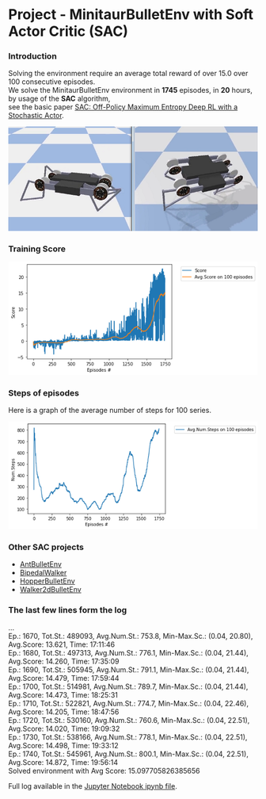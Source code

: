 # Project - MinitaurBulletEnv with Soft Actor Critic (SAC)

### Introduction

Solving the environment require an average total reward of over 15.0 over 100 consecutive episodes.      
We solve the MinitaurBulletEnv environment in __1745__ episodes, in __20__ hours, by usage of the __SAC__ algorithm,      
see the basic paper [SAC: Off-Policy Maximum Entropy Deep RL with a Stochastic Actor](https://arxiv.org/abs/1801.01290/).     

![](images/minitaur_2images.png)

### Training Score

![](images/plot_Minitaur-SAC_lr0.0001_b128_1745ep_sc=15.09.png)

### Steps of episodes

Here is a graph of the average number of steps for 100 series.

![](images/plot_Minitaur_AvgNumSteps_ep1745.png)

### Other SAC projects

* [AntBulletEnv](https://github.com/Rafael1s/Deep-Reinforcement-Learning-Algorithms/tree/master/Ant-PyBulletEnv-Soft-Actor-Critic)
* [BipedalWalker](https://github.com/Rafael1s/Deep-Reinforcement-Learning-Algorithms/tree/master/BipedalWalker-Soft-Actor-Critic)
* [HopperBulletEnv](https://github.com/Rafael1s/Deep-Reinforcement-Learning-Algorithms/tree/master/HopperBulletEnv-v0-SAC)
* [Walker2dBulletEnv](https://github.com/Rafael1s/Deep-Reinforcement-Learning-Algorithms/tree/master/Walker2DBulletEnv-v0_SAC)

### The last few lines form the log

...     
Ep.: 1670, Tot.St.: 489093, Avg.Num.St.: 753.8, Min-Max.Sc.: (0.04, 20.80), Avg.Score: 13.621, Time: 17:11:46    
Ep.: 1680, Tot.St.: 497313, Avg.Num.St.: 776.1, Min-Max.Sc.: (0.04, 21.44), Avg.Score: 14.260, Time: 17:35:09    
Ep.: 1690, Tot.St.: 505945, Avg.Num.St.: 791.1, Min-Max.Sc.: (0.04, 21.44), Avg.Score: 14.479, Time: 17:59:44    
Ep.: 1700, Tot.St.: 514981, Avg.Num.St.: 789.7, Min-Max.Sc.: (0.04, 21.44), Avg.Score: 14.473, Time: 18:25:31    
Ep.: 1710, Tot.St.: 522821, Avg.Num.St.: 774.7, Min-Max.Sc.: (0.04, 22.46), Avg.Score: 14.205, Time: 18:47:56    
Ep.: 1720, Tot.St.: 530160, Avg.Num.St.: 760.6, Min-Max.Sc.: (0.04, 22.51), Avg.Score: 14.020, Time: 19:09:32    
Ep.: 1730, Tot.St.: 538166, Avg.Num.St.: 778.1, Min-Max.Sc.: (0.04, 22.51), Avg.Score: 14.498, Time: 19:33:12    
Ep.: 1740, Tot.St.: 545961, Avg.Num.St.: 800.1, Min-Max.Sc.: (0.04, 22.51), Avg.Score: 14.872, Time: 19:56:14   
Solved environment with Avg Score:   15.097705826385656    

Full log available in the  [Jupyter Notebook ipynb file](https://github.com/Rafael1s/Deep-Reinforcement-Learning-Algorithms/blob/master/Minitaur-Soft-Actor-Critic/Minitaur-SAC_lr0.0001-b128-1745ep.ipynb).     

